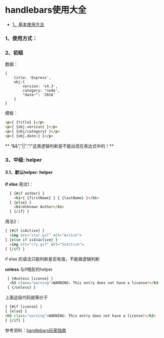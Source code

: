 # handlebars使用大全

- [1、基本使用方法](#class1)

### <div id='class1'>1、使用方式：</div>


### <div id='class2'>2、初级</div>
数据：
```
{ 
    title: 'Express', 
    obj:{
        version: 'v4.3', 
        category: 'node', 
        "date~": '2016'
    }
}
```
模板：
```html
<p>{ {title} }</p>
<p>{ {obj.version} }</p>
<p>{ {obj/category} }</p>
<p>{ {obj.date~} }</p>
```

** “&&”,"||","!"这类逻辑判断是不能出现在表达式中的！**


### <div id='class3'>3、中级: helper</div>

#### <div id='class3.1'>3.1、默认helper: helper</div>

**if else**
用法1：
```html
  { {#if author} }
    <h1>{ {firstName} } { {lastName} }</h1>
  { {else} }
    <h1>Unknown Author</h1>
  { {/if} }
```
用法2：
```html
{ {#if isActive} }
  <img src="star.gif" alt="Active">
{ {else if isInactive} }
  <img src="cry.gif" alt="Inactive">
{ {/if} }
```
if else 的语法只能判断是否有值，不能做逻辑判断

**unless**
与if相反的helper
```html
 { {#unless license} }
  <h3 class="warning">WARNING: This entry does not have a license!</h3>
 { {/unless} }
```
上面这段代码就等价于  
```html
{ {#if license} }
{ {else} }
<h3 class="warning">WARNING: This entry does not have a license!</h3>
{ {/if} }
```















参考资料：[handlebars玩家指南](http://cnodejs.org/topic/56a2e8b1cd415452622eed2d)